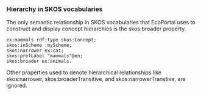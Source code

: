 ### Hierarchy in SKOS vocabularies

The only semantic relationship in SKOS vocabularies that EcoPortal uses to construct and display concept hierarchies is the skos:broader property.

```
ex:mammals rdf:type skos:Concept;
skos:inScheme :myScheme;
skos:narrower ex:cat;
skos:prefLabel "mammals"@en;
skos:broader ex:animals.
```

Other properties used to denote hierarchical relationships like skos:narrower, skos:broaderTransitive, and skos:narrowerTranstive, are ignored.
